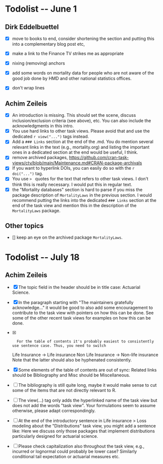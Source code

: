 #  Todolist -- June 1

## Dirk Eddelbuettel

- [X] move to books to end, consider shortening the section and putting this into a complementary blog post etc, 
- [X] make a link to the Finance TV strikes me as appropriate 
- [X] nixing (removing) anchors 
- [X] add some words on mortality data for people who are not aware of the good job done by HMD and other national statistics offices. 
- [x] don't wrap lines


## Achim Zeileis

- [X] An introduction is missing. This should set the scene, discuss inclusion/exclusion criteria (see above), etc. You can also include the acknowledgments in this intro.
- [X] You use hard links to other task views. Please avoid that and use the dedicated `r view("...")` tags instead.
- [X] Add a `### Links` section at the end of the .md. You do mention several relevant links in the text (e.g., mortality.org) and listing the important ones in a dedicated section at the end would be useful, I think.
- [x] remove archived packages, https://github.com/cran-task-views/ctv/blob/main/Maintenance.md#CRAN-package-archivals
- [X] If you want to hyperlink DOIs, you can easily do so with the `r doi("...")` tag. 
- [x] You use `> ` quotes for the text that refers to other task views. I don't think this is really necessary. I would put this in regular text.
- [X] the "Mortality databases" section is hard to parse if you miss the package description of `MortalityLaws` in the previous section. I would recommend putting the links into the dedicated `### Links` section at the end of the task view and mention this in the description of the `MortalityLaws` package. 

## Other topics

- [] keep an eye on the archived package `MortalityLaws`.

#  Todolist -- July 18


## Achim Zeileis

- [X]   The topic field in the header should be in title case: Actuarial Science.
- [X]   In the paragraph starting with "The maintainers gratefully acknowledge..." it would be good to also add some encouragement to contribute to the task view with pointers on how this can be done. See some of the other recent task views for examples on how this can be done.
- [X]       For the table of contents it's probably easiest to consistently use sentence case. Thus, you need to switch
    Life Insurance → Life insurance
    Non Life Insurance → Non-life insurance
    Note that the latter should also be hyphenated consistently.
- [X]   Some elements of the table of contents are out of sync: Related links should be Bibliography and Misc should be Miscellaneous.
- [ ]   The bibliography is still quite long, maybe it would make sense to cut some of the items that are not directly relevant to R.
- [ ]   The view(...) tag only adds the hyperlinked name of the task view but does not add the words "task view". Your formulations seem to assume otherwise, please adapt correspondingly.
- [ ]   At the end of the introductory sentence in Life insurance > Loss modeling about the "Distributions" task view, you might add a sentence like: Here we discuss only those packages that implement distributions particularly designed for actuarial science.
- [ ]   Please check capitalization also throughout the task view, e.g., incurred or lognormal could probably be lower case? Similarly conditional tail expectation or actuarial measures etc.

